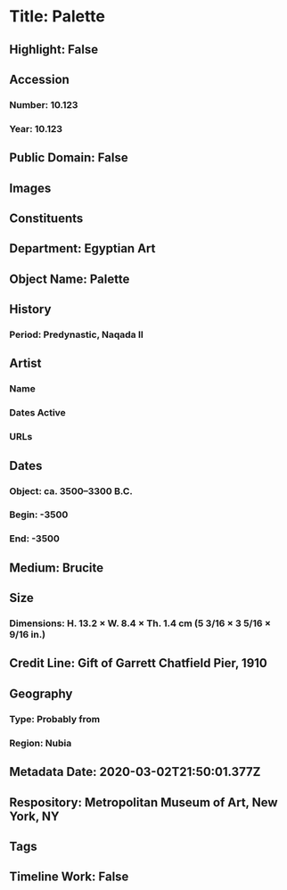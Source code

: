 # Title: Palette
## Highlight: False
## Accession
### Number: 10.123
### Year: 10.123
## Public Domain: False
## Images
## Constituents
## Department: Egyptian Art
## Object Name: Palette
## History
### Period: Predynastic, Naqada II
## Artist
### Name
### Dates Active
### URLs
## Dates
### Object: ca. 3500–3300 B.C.
### Begin: -3500
### End: -3500
## Medium: Brucite
## Size
### Dimensions: H. 13.2 × W. 8.4 × Th. 1.4 cm (5 3/16 × 3 5/16 × 9/16 in.)
## Credit Line: Gift of Garrett Chatfield Pier, 1910
## Geography
### Type: Probably from
### Region: Nubia
## Metadata Date: 2020-03-02T21:50:01.377Z
## Respository: Metropolitan Museum of Art, New York, NY
## Tags
## Timeline Work: False